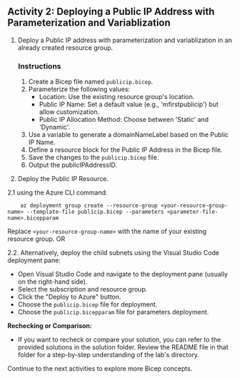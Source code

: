 ## Activity 2: Deploying a Public IP Address with Parameterization and Variablization

1. Deploy a Public IP address with parameterization and variablization in an already created resource group.

   ### Instructions
      1. Create a Bicep file named `publicip.bicep`.
      2. Parameterize the following values:
         - Location: Use the existing resource group's location.
         - Public IP Name: Set a default value (e.g., 'mfirstpublicip') but allow customization.
         - Public IP Allocation Method: Choose between 'Static' and 'Dynamic'.
      3. Use a variable to generate a domainNameLabel based on the Public IP Name.
      4. Define a resource block for the Public IP Address in the Bicep file.
      5. Save the changes to the `publicip.bicep` file.
      6. Output the publicIPAddressID.

2. Deploy the Public IP Resource.

2.1 using the Azure CLI command:
    
 ```shell
     az deployment group create --resource-group <your-resource-group-name> --template-file publicip.bicep --parameters <parameter-file-name>.bicepparam
 ```
Replace `<your-resource-group-name>` with the name of your existing resource group.
 OR 
                                        
2.2. Alternatively, deploy the child subnets using the Visual Studio Code deployment pane:
   - Open Visual Studio Code and navigate to the deployment pane (usually on the right-hand side).
   - Select the subscription and resource group.
   - Click the "Deploy to Azure" button.
   - Choose the `publicip.bicep` file for deployment.
   - Choose the `publicip.bicepparam` file for parameters deployment.

**Rechecking or Comparison:**
- If you want to recheck or compare your solution, you can refer to the provided solutions in the solution folder. Review the README file in that folder for a step-by-step understanding of the lab's directory.

Continue to the next activities to explore more Bicep concepts.
